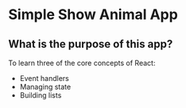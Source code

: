 # Simple Show Animal App

## What is the purpose of this app?

To learn three of the core concepts of React:

- Event handlers
- Managing state
- Building lists
